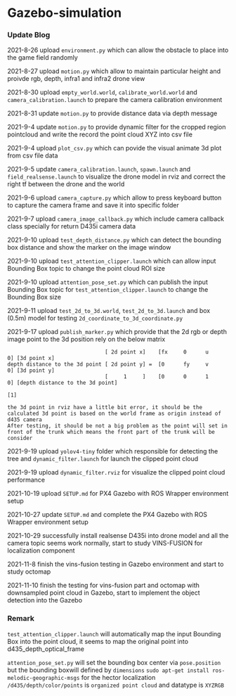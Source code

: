 # Gazebo-simulation
### Update Blog
2021-8-26 upload ```environment.py``` which can allow the obstacle to place into the game field randomly

2021-8-27 upload ```motion.py``` which allow to maintain particular height and proivde rgb, depth, infra1 and infra2 drone view

2021-8-30 upload ```empty_world.world```, ```calibrate_world.world``` and ```camera_calibration.launch``` to prepare the camera calibration environment

2021-8-31 update ```motion.py``` to provide distance data via depth message

2021-9-4 update ```motion.py``` to provide dynamic filter for the cropped region pointcloud and write the record the point cloud XYZ into csv file

2021-9-4 upload ```plot_csv.py``` which can povide the visual animate 3d plot from csv file data

2021-9-5 update ```camera_calibration.launch```, ```spawn.launch``` and ```field_realsense.launch``` to visualize the drone model in rviz and correct the right tf between the drone and the world 

2021-9-6 upload ```camera_capture.py``` which allow to press keyboard button to capture the camera frame and save it into specific folder

2021-9-7 upload ```camera_image_callback.py``` which include camera callback class specially for return D435i camera data

2021-9-10 upload ```test_depth_distance.py``` which can detect the bounding box distance and show the marker on the image window

2021-9-10 upload ```test_attention_clipper.launch``` which can allow input Bounding Box topic to change the point cloud ROI size 

2021-9-10 upload ```attention_pose_set.py``` which can publish the input Bounding Box topic for ```test_attention_clipper.launch``` to change the Bounding Box size

2021-9-11 upload ```test_2d_to_3d.world```, ```test_2d_to_3d.launch``` and box (0.5m) model for testing ```2d_coordinate_to_3d_coordinate.py```

2021-9-17 upload ```publish_marker.py``` which provide that the 2d rgb or depth image point to the 3d position rely on the below matrix

```
                               [ 2d point x]    [fx     0      u      0] [3d point x]
depth distance to the 3d point [ 2d point y] =  [0      fy     v      0] [3d point y]
                               [     1     ]    [0      0      1      0] [depth distance to the 3d point]
                                                                         [1]
                                                                         
the 3d point in rviz have a little bit error, it should be the calculated 3d point is based on the world frame as origin instead of d435 camera
After testing, it should be not a big problem as the point will set in front of the trunk which means the front part of the trunk will be consider
```

2021-9-19 upload ```yolov4-tiny``` folder which responsible for detecting the tree and ```dynamic_filter.launch``` for launch the clipped point cloud

2021-9-19 upload ```dynamic_filter.rviz``` for visualize the clipped point cloud performance

2021-10-19 upload ```SETUP.md``` for PX4 Gazebo with ROS Wrapper environment setup

2021-10-27 update ```SETUP.md``` and complete the PX4 Gazebo with ROS Wrapper environment setup

2021-10-29 successfully install realsense D435i into drone model and all the camera topic seems work normally, start to study VINS-FUSION for localization component

2021-11-8 finish the vins-fusion testing in Gazebo environment and start to study octomap

2021-11-10 finish the testing for vins-fusion part and octomap with downsampled point cloud in Gazebo, start to implement the object detection into the Gazebo

### Remark
```test_attention_clipper.launch``` will automatically map the input Bounding Box into the point cloud, it seems to map the original point into d435_depth_optical_frame

```attention_pose_set.py``` will set the bounding box center via ```pose.position``` but the bounding boxwill defined by ```dimensions```
```sudo apt-get install ros-melodic-geographic-msgs``` for the hector localization
```/d435/depth/color/points``` is ```organized point cloud``` and datatype is ```XYZRGB```
